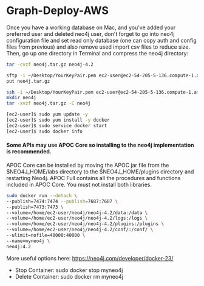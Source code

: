 # Graph-Deploy-AWS

Once you have a working database on Mac, and you've added your preferred user and deleted neo4j user, don't forget to go into neo4j configuration file and set read only database (one can copy auth and config files from previous) and also remove used import csv files to reduce size. Then, go up one directory in Terminal and compress the neo4j directory:
```bash
tar -cvzf neo4j.tar.gz neo4j-4.2
```

```bash
sftp -i ~/Desktop/YourKeyPair.pem ec2-user@ec2-54-205-5-136.compute-1.amazonaws.com
put neo4j.tar.gz
```

```bash
ssh -i ~/Desktop/YourKeyPair.pem ec2-user@ec2-54-205-5-136.compute-1.amazonaws.com
mkdir neo4j
tar -xvzf neo4j.tar.gz -C neo4j
```

```bash
[ec2-user]$ sudo yum update -y
[ec2-user]$ sudo yum install -y docker
[ec2-user]$ sudo service docker start
[ec2-user]$ sudo docker info
```
#### Some APIs may use APOC Core so installing to the neo4j implementation is recommended. 
APOC Core can be installed by moving the APOC jar file from the $NEO4J_HOME/labs directory to the $NEO4J_HOME/plugins directory and restarting Neo4j. APOC Full contains all the procedures and functions included in APOC Core. You must not install both libraries.

```bash
sudo docker run --detach \
--publish=7474:7474 --publish=7687:7687 \
--publish=7473:7473 \
--volume=/home/ec2-user/neo4j/neo4j-4.2/data:/data \
--volume=/home/ec2-user/neo4j/neo4j-4.2/logs:/logs \
--volume=/home/ec2-user/neo4j/neo4j-4.2/plugins:/plugins \
--volume=/home/ec2-user/neo4j/neo4j-4.2/conf/:/conf/ \
--ulimit=nofile=40000:40000 \
--name=myneo4j \
neo4j:4.2
```

More useful options here: https://neo4j.com/developer/docker-23/
* Stop Container: sudo docker stop myneo4j
* Delete Container: sudo docker rm myneo4j
